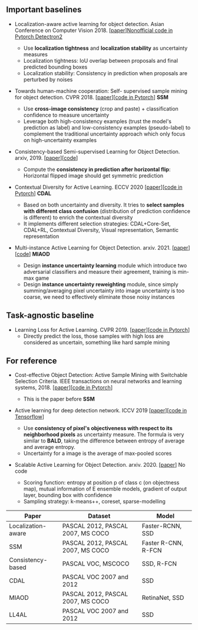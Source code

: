 
## Important baselines
- Localization-aware active learning for object detection. Asian Conference on Computer Vision 2018. [[paper](https://arxiv.org/pdf/1801.05124.pdf)][Nonofficial code in Pytorch Detectron2](https://github.com/lolipopshock/Detectron2_AL)
    - Use **localization tightness** and **localization stability** as uncertainty measures
    - Localization tightness: IoU overlap between proposals and final predicted bounding boxes 
    - Localization stability: Consistency in prediction when proposals are perturbed by noises 
     
- Towards human-machine cooperation: Self- supervised sample mining for object detection. CVPR 2018. [[paper](https://arxiv.org/pdf/1803.09867.pdf)][[code in Pytorch](https://github.com/yanxp/SSM-Pytorch)] **SSM**
   - Use **cross-image consistency** (crop and paste) + classification confidence to measure uncertainty
   - Leverage both high-consistency examples (trust the model's prediction as label) and low-consistency examples (pseudo-label) to complement the traditional uncertainty approach which only focus on high-uncertainty examples 

- Consistency-based Semi-supervised Learning for Object Detection. arxiv, 2019. [[paper](https://openreview.net/pdf?id=BkgHgrSxIr)][[code](https://github.com/soo89/CSD-SSD)]
   - Compute the **consistency in prediction after horizontal flip**: Horizontal flipped image should get symmetric prediction 

- Contextual Diversity for Active Learning. ECCV 2020 [[paper](https://arxiv.org/pdf/2008.05723.pdf)][[code in Pytorch](https://github.com/sharat29ag/CDAL)] **CDAL**
  - Based on both uncertainty and diversity. It tries to **select samples with different class confusion** (distribution of prediction confidence is different) to enrich the contextual diversity
   - It implements different selection strategies: CDAL+Core-Set, CDAL+RL, Contextual Diversity, Visual representation, Semantic representation
   
- Multi-instance Active Learning for Object Detection. arxiv. 2021. [[paper](https://arxiv.org/pdf/2104.02324.pdf)][[code](https://github.com/yuantn/MI-AOD)] **MIAOD**
   - Design **instance uncertainty learning** module which introduce two adversarial classifiers and measure their agreement, training is min-max game
   - Design **instance uncertainty reweighting** module, since simply summing/averaging pixel uncertainty into image uncertainty is too coarse, we need to effectively eliminate those noisy instances 

## Task-agnostic baseline
   
- Learning Loss for Active Learning. CVPR 2019. [[paper](https://arxiv.org/pdf/1905.03677.pdf)][[code in Pytorch](https://github.com/Mephisto405/Learning-Loss-for-Active-Learning)]
   - Directly predict the loss, those samples with high loss are considered as uncertain, something like hard sample mining 
   
## For reference

- Cost-effective Object Detection: Active Sample Mining with Switchable Selection Criteria.  IEEE transactions on neural networks and learning systems, 2018. [[paper](https://arxiv.org/pdf/1807.00147.pdf)][[code in Pytorch](https://github.com/yanxp/ASM-Pytorch)]
   - This is the paper before **SSM**

- Active learning for deep detection network. ICCV 2019 [[paper](https://arxiv.org/pdf/1911.09168.pdf)][[code in Tensorflow](https://gitlab.com/haghdam/deep_active_learning/-/tree/master)]
   - Use **consistency of pixel's objectiveness with respect to its neighborhood pixels** as uncertainty measure. The formula is very similar to **BALD**, taking the difference between entropy of average and average entropy. 
   - Uncertainty for a image is the average of max-pooled scores

- Scalable Active Learning for Object Detection. arxiv. 2020. [[paper](https://arxiv.org/pdf/2004.04699.pdf)] No code
   - Scoring function: entropy at position p of class c (on objectness map), mutual information of E ensemble models, gradient of output layer, bounding box with confidence
   - Sampling strategy: k-means++, coreset, sparse-modelling


| Paper  | Dataset | Model |
| ------------- | ------------- | ------------- |
| Localization-aware  | PASCAL 2012, PASCAL 2007, MS COCO | Faster-RCNN, SSD |
| SSM  | PASCAL 2012, PASCAL 2007, MS COCO | Faster R-CNN, R-FCN |
| Consistency-based | PASCAL VOC, MSCOCO | SSD, R-FCN |
| CDAL | PASCAL VOC 2007 and 2012 | SSD |
| MIAOD | PASCAL 2012, PASCAL 2007, MS COCO | RetinaNet, SSD |
| LL4AL | PASCAL VOC 2007 and 2012 | SSD |
